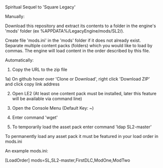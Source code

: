 Spiritual Sequel to 'Square Legacy'

Manually:


Download this repository and extract its contents to a folder in the engine's 'mods' folder (ex %APPDATA%/LegacyEngine/mods/SL2/).

Create file 'mods.ini' in the 'mods' folder if it does not already exist. Separate multiple content packs (folders) which you would like to load by commas. The engine will load content in the order described by this file.


Automatically:


1) Copy the URL to the zip file

1a) On github hover over 'Clone or Download', right click 'Download ZIP' and click copy link address

2) Open LE2 (At least one content pack must be installed, later this feature will be available via command line)

3) Open the Console Menu (Default Key: ~)

4) Enter command 'wget'

5) To temporarily load the asset pack enter command 'ldap SL2-master'
 
 
To permanently load any asset pack it must be featured in your load order in mods.ini

An example mods.ini:

[LoadOrder]
mods=SL,SL2-master,FirstDLC,ModOne,ModTwo
